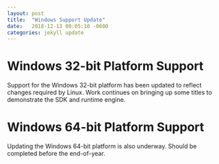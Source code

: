 ```yaml
---
layout: post
title:  "Windows Support Update"
date:   2018-12-13 00:05:10 -0600
categories: jekyll update
---
```

# Windows 32-bit Platform Support

Support for the Windows 32-bit platform has been updated to reflect changes required by Linux. Work continues on bringing up some titles to demonstrate the SDK and runtime engine.

# Windows 64-bit Platform Support

Updating the Windows 64-bit platform is also underway. Should be completed before the end-of-year.
